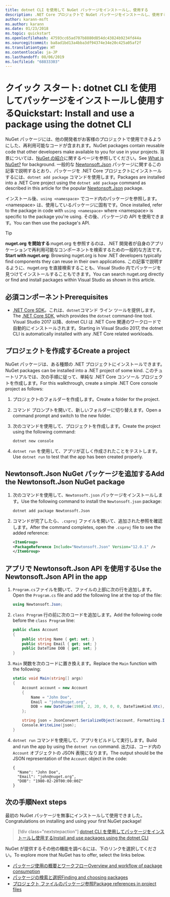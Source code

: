 ```yaml
---
title: dotnet CLI を使用して NuGet パッケージをインストールし、使用する
description: .NET Core プロジェクトで NuGet パッケージをインストールし、使用するプロセスを説明したチュートリアル。
author: karann-msft
ms.author: karann
ms.date: 01/23/2018
ms.topic: quickstart
ms.openlocfilehash: 47593cc65ad707b8880d854dc43824b9234fd44a
ms.sourcegitcommit: ba8ad1bd13a4bba3df94374e34e20c425a05af2f
ms.translationtype: HT
ms.contentlocale: ja-JP
ms.lasthandoff: 08/06/2019
ms.locfileid: "68833303"
---
```

# <a name="quickstart-install-and-use-a-package-using-the-dotnet-cli"></a><span data-ttu-id="90dcf-103">クイック スタート: dotnet CLI を使用してパッケージをインストールし使用する</span><span class="sxs-lookup"><span data-stu-id="90dcf-103">Quickstart: Install and use a package using the dotnet CLI</span></span>

<span data-ttu-id="90dcf-104">NuGet パッケージには、他の開発者がお客様のプロジェクトで使用できるようにした、再利用可能なコードが含まれます。</span><span class="sxs-lookup"><span data-stu-id="90dcf-104">NuGet packages contain reusable code that other developers make available to you for use in your projects.</span></span> <span data-ttu-id="90dcf-105">背景については、[NuGet の紹介](../What-is-NuGet.md)に関するページを参照してください。</span><span class="sxs-lookup"><span data-stu-id="90dcf-105">See [What is NuGet?](../What-is-NuGet.md) for background.</span></span> <span data-ttu-id="90dcf-106">一般的な [Newtonsoft.Json](https://www.nuget.org/packages/Newtonsoft.Json/) パッケージに関するこの記事で説明するとおり、パッケージを .NET Core プロジェクトにインストールするには、`dotnet add package` コマンドを使用します。</span><span class="sxs-lookup"><span data-stu-id="90dcf-106">Packages are installed into a .NET Core project using the `dotnet add package` command as described in this article for the popular [Newtonsoft.Json](https://www.nuget.org/packages/Newtonsoft.Json/) package.</span></span>

<span data-ttu-id="90dcf-107">インストール後、`using <namespace>` でコード内のパッケージを参照します。\<namespace\> は、使用しているパッケージに固有です。</span><span class="sxs-lookup"><span data-stu-id="90dcf-107">Once installed, refer to the package in code with `using <namespace>` where \<namespace\> is specific to the package you're using.</span></span> <span data-ttu-id="90dcf-108">その後、パッケージの API を使用できます。</span><span class="sxs-lookup"><span data-stu-id="90dcf-108">You can then use the package's API.</span></span>

> [!Tip]
> <span data-ttu-id="90dcf-109">**nuget.org を開始する**:nuget.org を参照するのは、.NET 開発者が自身のアプリケーションで再利用可能なコンポーネントを検索するための一般的な方法です。</span><span class="sxs-lookup"><span data-stu-id="90dcf-109">**Start with nuget.org**: Browsing nuget.org is how .NET developers typically find components they can reuse in their own applications.</span></span> <span data-ttu-id="90dcf-110">この記事で説明するように、nuget.org を直接検索することも、Visual Studio 内でパッケージを見つけてインストールすることもできます。</span><span class="sxs-lookup"><span data-stu-id="90dcf-110">You can search nuget.org directly or find and install packages within Visual Studio as shown in this article.</span></span>

## <a name="prerequisites"></a><span data-ttu-id="90dcf-111">必須コンポーネント</span><span class="sxs-lookup"><span data-stu-id="90dcf-111">Prerequisites</span></span>

- <span data-ttu-id="90dcf-112">[.NET Core SDK](https://www.microsoft.com/net/download/)。これは、`dotnet`コマンド ライン ツールを提供します。</span><span class="sxs-lookup"><span data-stu-id="90dcf-112">The [.NET Core SDK](https://www.microsoft.com/net/download/), which provides the `dotnet` command-line tool.</span></span> <span data-ttu-id="90dcf-113">Visual Studio 2017 以降、dotnet CLI は .NET Core 関連のワークロードで自動的にインストールされます。</span><span class="sxs-lookup"><span data-stu-id="90dcf-113">Starting in Visual Studio 2017, the dotnet CLI is automatically installed with any .NET Core related workloads.</span></span>

## <a name="create-a-project"></a><span data-ttu-id="90dcf-114">プロジェクトを作成する</span><span class="sxs-lookup"><span data-stu-id="90dcf-114">Create a project</span></span>

<span data-ttu-id="90dcf-115">NuGet パッケージは、ある種類の .NET プロジェクトにインストールできます。</span><span class="sxs-lookup"><span data-stu-id="90dcf-115">NuGet packages can be installed into a .NET project of some kind.</span></span> <span data-ttu-id="90dcf-116">このチュートリアルでは、次の手順に従って、単純な .NET Core コンソール プロジェクトを作成します。</span><span class="sxs-lookup"><span data-stu-id="90dcf-116">For this walkthrough, create a simple .NET Core console project as follows:</span></span>

1. <span data-ttu-id="90dcf-117">プロジェクトのフォルダーを作成します。</span><span class="sxs-lookup"><span data-stu-id="90dcf-117">Create a folder for the project.</span></span>

1. <span data-ttu-id="90dcf-118">コマンド プロンプトを開いて、新しいフォルダーに切り替えます。</span><span class="sxs-lookup"><span data-stu-id="90dcf-118">Open a command prompt and switch to the new folder.</span></span>

1. <span data-ttu-id="90dcf-119">次のコマンドを使用して、プロジェクトを作成します。</span><span class="sxs-lookup"><span data-stu-id="90dcf-119">Create the project using the following command:</span></span>

    ```cli
    dotnet new console
    ```

1. <span data-ttu-id="90dcf-120">`dotnet run` を使用して、アプリが正しく作成されたことをテストします。</span><span class="sxs-lookup"><span data-stu-id="90dcf-120">Use `dotnet run` to test that the app has been created properly.</span></span>

## <a name="add-the-newtonsoftjson-nuget-package"></a><span data-ttu-id="90dcf-121">Newtonsoft.Json NuGet パッケージを追加する</span><span class="sxs-lookup"><span data-stu-id="90dcf-121">Add the Newtonsoft.Json NuGet package</span></span>

1. <span data-ttu-id="90dcf-122">次のコマンドを使用して、`Newtonsoft.json` パッケージをインストールします。</span><span class="sxs-lookup"><span data-stu-id="90dcf-122">Use the following command to install the `Newtonsoft.json` package:</span></span>

    ```cli
    dotnet add package Newtonsoft.Json
    ```

2. <span data-ttu-id="90dcf-123">コマンドが完了したら、`.csproj` ファイルを開いて、追加された参照を確認します。</span><span class="sxs-lookup"><span data-stu-id="90dcf-123">After the command completes, open the `.csproj` file to see the added reference:</span></span>

    ```xml
   <ItemGroup>
    <PackageReference Include="Newtonsoft.Json" Version="12.0.1" />
   </ItemGroup>
    ```

## <a name="use-the-newtonsoftjson-api-in-the-app"></a><span data-ttu-id="90dcf-124">アプリで Newtonsoft.Json API を使用する</span><span class="sxs-lookup"><span data-stu-id="90dcf-124">Use the Newtonsoft.Json API in the app</span></span>

1. <span data-ttu-id="90dcf-125">`Program.cs`ファイルを開いて、ファイルの上部に次の行を追加します。</span><span class="sxs-lookup"><span data-stu-id="90dcf-125">Open the `Program.cs` file and add the following line at the top of the file:</span></span>

    ```cs
    using Newtonsoft.Json;
    ```

1. <span data-ttu-id="90dcf-126">`class Program` 行の前に次のコードを追加します。</span><span class="sxs-lookup"><span data-stu-id="90dcf-126">Add the following code before the `class Program` line:</span></span>

    ```cs
    public class Account
    {
        public string Name { get; set; }
        public string Email { get; set; }
        public DateTime DOB { get; set; }
    }
    ```

1. <span data-ttu-id="90dcf-127">`Main` 関数を次のコードに置き換えます。</span><span class="sxs-lookup"><span data-stu-id="90dcf-127">Replace the `Main` function with the following:</span></span>

    ```cs
    static void Main(string[] args)
    {
        Account account = new Account
        {
            Name = "John Doe",
            Email = "john@nuget.org",
            DOB = new DateTime(1980, 2, 20, 0, 0, 0, DateTimeKind.Utc),
        };

        string json = JsonConvert.SerializeObject(account, Formatting.Indented);
        Console.WriteLine(json);
    }
    ```

1. <span data-ttu-id="90dcf-128">`dotnet run` コマンドを使用して、アプリをビルドして実行します。</span><span class="sxs-lookup"><span data-stu-id="90dcf-128">Build and run the app by using the `dotnet run` command.</span></span> <span data-ttu-id="90dcf-129">出力は、コード内の `Account` オブジェクトの JSON 表現になります。</span><span class="sxs-lookup"><span data-stu-id="90dcf-129">The output should be the JSON representation of the `Account` object in the code:</span></span>

    ```output
    {
      "Name": "John Doe",
      "Email": "john@nuget.org",
      "DOB": "1980-02-20T00:00:00Z"
    }
    ```

## <a name="next-steps"></a><span data-ttu-id="90dcf-130">次の手順</span><span class="sxs-lookup"><span data-stu-id="90dcf-130">Next steps</span></span>

<span data-ttu-id="90dcf-131">最初の NuGet パッケージを無事にインストールして使用できました。</span><span class="sxs-lookup"><span data-stu-id="90dcf-131">Congratulations on installing and using your first NuGet package!</span></span>

> [!div class="nextstepaction"]
> [<span data-ttu-id="90dcf-132">dotnet CLI を使用してパッケージをインストールし使用する</span><span class="sxs-lookup"><span data-stu-id="90dcf-132">Install and use packages using the dotnet CLI</span></span>](../consume-packages/install-use-packages-dotnet-cli.md)

<span data-ttu-id="90dcf-133">NuGet が提供するその他の機能を調べるには、下のリンクを選択してください。</span><span class="sxs-lookup"><span data-stu-id="90dcf-133">To explore more that NuGet has to offer, select the links below.</span></span>

- [<span data-ttu-id="90dcf-134">パッケージ使用の概要とワークフロー</span><span class="sxs-lookup"><span data-stu-id="90dcf-134">Overview and workflow of package consumption</span></span>](../consume-packages/overview-and-workflow.md)
- [<span data-ttu-id="90dcf-135">パッケージの検索と選択</span><span class="sxs-lookup"><span data-stu-id="90dcf-135">Finding and choosing packages</span></span>](../consume-packages/finding-and-choosing-packages.md)
- [<span data-ttu-id="90dcf-136">プロジェクト ファイルのパッケージ参照</span><span class="sxs-lookup"><span data-stu-id="90dcf-136">Package references in project files</span></span>](../consume-packages/package-references-in-project-files.md)
